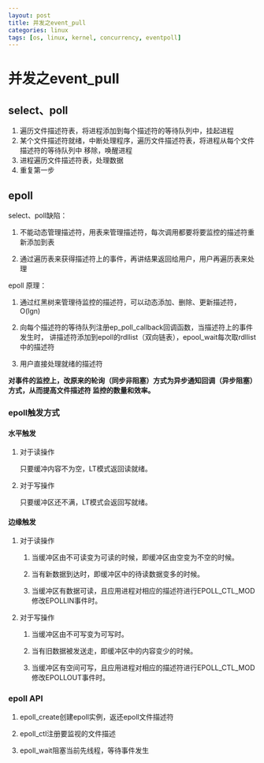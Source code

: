 ```yaml
---
layout: post
title: 并发之event_pull
categories: linux
tags: [os, linux, kernel, concurrency, eventpoll] 
---
```


# 并发之event_pull

## select、poll

1.  遍历文件描述符表，将进程添加到每个描述符的等待队列中，挂起进程
1.  某个文件描述符就绪，中断处理程序，遍历文件描述符表，将进程从每个文件描述符的等待队列中
    移除，唤醒进程
1.  进程遍历文件描述符表，处理数据
1.  重复第一步

## epoll

select、poll缺陷：

1.  不能动态管理描述符，用表来管理描述符，每次调用都要将要监控的描述符重新添加到表

1.  通过遍历表来获得描述符上的事件，再讲结果返回给用户，用户再遍历表来处理

epoll 原理：

1.  通过红黑树来管理待监控的描述符，可以动态添加、删除、更新描述符，O(lgn)

1.  向每个描述符的等待队列注册ep_poll_callback回调函数，当描述符上的事件发生时，
    讲描述符添加到epoll的rdllist（双向链表），epool_wait每次取rdllist中的描述符

1.  用户直接处理就绪的描述符

**对事件的监控上，改原来的轮询（同步非阻塞）方式为异步通知回调（异步阻塞）方式，从而提高文件描述符
监控的数量和效率。**

### epoll触发方式

#### 水平触发

1.  对于读操作

    只要缓冲内容不为空，LT模式返回读就绪。

1.  对于写操作

    只要缓冲区还不满，LT模式会返回写就绪。

#### 边缘触发

1. 对于读操作

    1.  当缓冲区由不可读变为可读的时候，即缓冲区由空变为不空的时候。

    1.  当有新数据到达时，即缓冲区中的待读数据变多的时候。

    1.  当缓冲区有数据可读，且应用进程对相应的描述符进行EPOLL_CTL_MOD 修改EPOLLIN事件时。

1. 对于写操作

    1.  当缓冲区由不可写变为可写时。

    1.  当有旧数据被发送走，即缓冲区中的内容变少的时候。

    1.  当缓冲区有空间可写，且应用进程对相应的描述符进行EPOLL_CTL_MOD 修改EPOLLOUT事件时。

### epoll API

1.  epoll_create创建epoll实例，返还epoll文件描述符

1.  epoll_ctl注册要监视的文件描述

1.  epoll_wait阻塞当前先线程，等待事件发生






